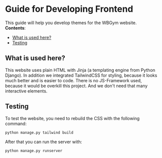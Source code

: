 # Guide for Developing Frontend
This guide will help you develop themes for the WBGym website. \
**Contents**:
- [What is used here?](#What-is-used-here?)
- [Testing](#Testing)

## What is used here?
This website uses plain HTML with Jinja (a templating engine from Python Django). In addition we integrated TailwindCSS for styling, because it looks much better and is easier to code. There is no JS-Framework used, because it would be overkill this project. And we don't need that many interactive elements.

## Testing
To test the website, you need to rebuild the CSS with the following command:

```bash
python manage.py tailwind build
```

After that you can run the server with:

```bash
python manage.py runserver
```
